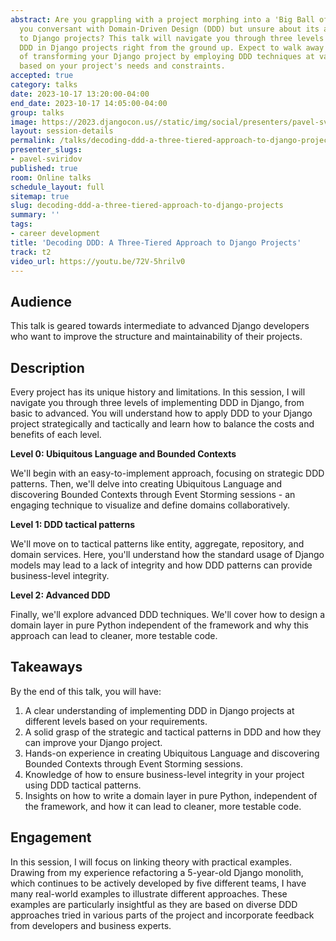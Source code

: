 ```yaml
---
abstract: Are you grappling with a project morphing into a 'Big Ball of Mud'? Are
  you conversant with Domain-Driven Design (DDD) but unsure about its application
  to Django projects? This talk will navigate you through three levels of implementing
  DDD in Django projects right from the ground up. Expect to walk away with the knowledge
  of transforming your Django project by employing DDD techniques at various levels
  based on your project's needs and constraints.
accepted: true
category: talks
date: 2023-10-17 13:20:00-04:00
end_date: 2023-10-17 14:05:00-04:00
group: talks
image: https://2023.djangocon.us//static/img/social/presenters/pavel-sviridov.png
layout: session-details
permalink: /talks/decoding-ddd-a-three-tiered-approach-to-django-projects/
presenter_slugs:
- pavel-sviridov
published: true
room: Online talks
schedule_layout: full
sitemap: true
slug: decoding-ddd-a-three-tiered-approach-to-django-projects
summary: ''
tags:
- career development
title: 'Decoding DDD: A Three-Tiered Approach to Django Projects'
track: t2
video_url: https://youtu.be/72V-5hrilv0
---
```


## Audience

This talk is geared towards intermediate to advanced Django developers who want to improve the structure and maintainability of their projects.

## Description

Every project has its unique history and limitations. In this session, I will navigate you through three levels of implementing DDD in Django, from basic to advanced. You will understand how to apply DDD to your Django project strategically and tactically and learn how to balance the costs and benefits of each level.

**Level 0: Ubiquitous Language and Bounded Contexts**

We'll begin with an easy-to-implement approach, focusing on strategic DDD patterns. Then, we'll delve into creating Ubiquitous Language and discovering Bounded Contexts through Event Storming sessions - an engaging technique to visualize and define domains collaboratively.

**Level 1: DDD tactical patterns**

We'll move on to tactical patterns like entity, aggregate, repository, and domain services. Here, you'll understand how the standard usage of Django models may lead to a lack of integrity and how DDD patterns can provide business-level integrity.

**Level 2: Advanced DDD**

Finally, we'll explore advanced DDD techniques. We'll cover how to design a domain layer in pure Python independent of the framework and why this approach can lead to cleaner, more testable code.

## Takeaways

By the end of this talk, you will have:
1. A clear understanding of implementing DDD in Django projects at different levels based on your requirements.
2. A solid grasp of the strategic and tactical patterns in DDD and how they can improve your Django project.
3. Hands-on experience in creating Ubiquitous Language and discovering Bounded Contexts through Event Storming sessions.
4. Knowledge of how to ensure business-level integrity in your project using DDD tactical patterns.
5. Insights on how to write a domain layer in pure Python, independent of the framework, and how it can lead to cleaner, more testable code.

## Engagement

In this session, I will focus on linking theory with practical examples. Drawing from my experience refactoring a 5-year-old Django monolith, which continues to be actively developed by five different teams, I have many real-world examples to illustrate different approaches. These examples are particularly insightful as they are based on diverse DDD approaches tried in various parts of the project and incorporate feedback from developers and business experts.
